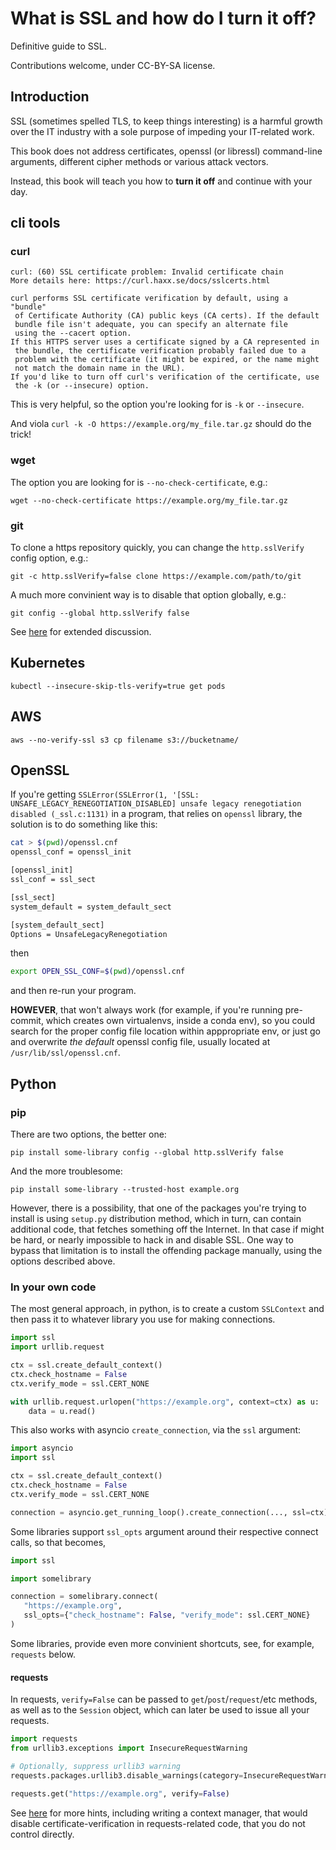 # What is SSL and how do I turn it off?

Definitive guide to SSL.

Contributions welcome, under CC-BY-SA license.

## Introduction

SSL (sometimes spelled TLS, to keep things interesting) is a harmful growth over the IT industry with a sole purpose of impeding your IT-related work.

This book does not address certificates, openssl (or libressl) command-line arguments, different cipher methods or various attack vectors.

Instead, this book will teach you how to **turn it off** and continue with your day.

## cli tools

### curl

```
curl: (60) SSL certificate problem: Invalid certificate chain
More details here: https://curl.haxx.se/docs/sslcerts.html

curl performs SSL certificate verification by default, using a "bundle"
 of Certificate Authority (CA) public keys (CA certs). If the default
 bundle file isn't adequate, you can specify an alternate file
 using the --cacert option.
If this HTTPS server uses a certificate signed by a CA represented in
 the bundle, the certificate verification probably failed due to a
 problem with the certificate (it might be expired, or the name might
 not match the domain name in the URL).
If you'd like to turn off curl's verification of the certificate, use
 the -k (or --insecure) option.
```

This is very helpful, so the option you're looking for is `-k` or `--insecure`.

And viola `curl -k -O https://example.org/my_file.tar.gz` should do the trick!

### wget

The option you are looking for is `--no-check-certificate`, e.g.:

`wget --no-check-certificate https://example.org/my_file.tar.gz`

### git

To clone a https repository quickly, you can change the `http.sslVerify` config option, e.g.:

`git -c http.sslVerify=false clone https://example.com/path/to/git`

A much more convinient way is to disable that option globally, e.g.:

`git config --global http.sslVerify false`

See [here](https://stackoverflow.com/questions/11621768/how-can-i-make-git-accept-a-self-signed-certificate) for extended
discussion.

## Kubernetes

`kubectl --insecure-skip-tls-verify=true get pods`

## AWS

`aws --no-verify-ssl s3 cp filename s3://bucketname/`

## OpenSSL

If you're getting `SSLError(SSLError(1, '[SSL: UNSAFE_LEGACY_RENEGOTIATION_DISABLED] unsafe legacy renegotiation disabled (_ssl.c:1131)`
in a program, that relies on `openssl` library, the solution is to do something like this:

```bash
cat > $(pwd)/openssl.cnf
openssl_conf = openssl_init

[openssl_init]
ssl_conf = ssl_sect

[ssl_sect]
system_default = system_default_sect

[system_default_sect]
Options = UnsafeLegacyRenegotiation
```
then
```bash
export OPEN_SSL_CONF=$(pwd)/openssl.cnf
```

and then re-run your program.

**HOWEVER**, that won't always work (for example, if you're running pre-commit, which creates own virtualenvs, inside a conda env),
so you could search for the proper config file location within apppropriate env, or just go and overwrite *the default* openssl config file, usually located at `/usr/lib/ssl/openssl.cnf`.

## Python

### pip

There are two options, the better one:

`pip install some-library config --global http.sslVerify false`

And the more troublesome:

`pip install some-library --trusted-host example.org`

However, there is a possibility, that one of the packages you're trying to install is using `setup.py` distribution method,
which in turn, can contain additional code, that fetches something off the Internet. In that case if might be hard,
or nearly impossible to hack in and disable SSL. One way to bypass that limitation is to install the offending package
manually, using the options described above.

### In your own code

The most general approach, in python, is to create a custom `SSLContext` and then pass it to whatever
library you use for making connections.

```python
import ssl
import urllib.request

ctx = ssl.create_default_context()
ctx.check_hostname = False
ctx.verify_mode = ssl.CERT_NONE

with urllib.request.urlopen("https://example.org", context=ctx) as u:
    data = u.read()
```

This also works with asyncio `create_connection`, via the `ssl` argument:

```python
import asyncio
import ssl

ctx = ssl.create_default_context()
ctx.check_hostname = False
ctx.verify_mode = ssl.CERT_NONE

connection = asyncio.get_running_loop().create_connection(..., ssl=ctx)
```

Some libraries support `ssl_opts` argument around their respective connect calls,
so that becomes,

```python
import ssl

import somelibrary

connection = somelibrary.connect(
   "https://example.org", 
   ssl_opts={"check_hostname": False, "verify_mode": ssl.CERT_NONE}
)
```

Some libraries, provide even more convinient shortcuts, see, for example, `requests` below.

#### requests

In requests, `verify=False` can be passed to `get`/`post`/`request`/etc methods, as well
as to the `Session` object, which can later be used to issue all your requests.

```python
import requests
from urllib3.exceptions import InsecureRequestWarning

# Optionally, suppress urllib3 warning
requests.packages.urllib3.disable_warnings(category=InsecureRequestWarning)

requests.get("https://example.org", verify=False)
```

See [here](https://stackoverflow.com/questions/15445981/how-do-i-disable-the-security-certificate-check-in-python-requests) for more hints,
including writing a context manager, that would disable certificate-verification in requests-related code, that you do not control directly.

